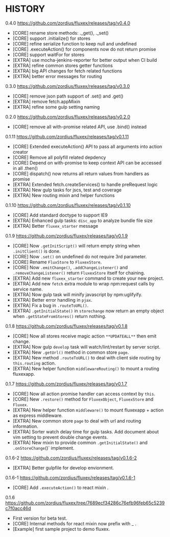 HISTORY
=======

0.4.0 https://github.com/zordius/fluxex/releases/tag/v0.4.0
   * [CORE] rename store methods: ._get(), ._set()
   * [CORE] support .initialize() for stores
   * [CORE] refine serialize function to keep null and undefined
   * [CORE] .executeAction() for components now do not return promise
   * [CORE] support waitFor for stores
   * [EXTRA] use mocha-jenkins-reporter for better output when CI build
   * [EXTRA] refine common stores getter functions
   * [EXTRA] big API changes for fetch related functions
   * [EXTRA] better error messages for routing

0.3.0 https://github.com/zordius/fluxex/releases/tag/v0.3.0
   * [CORE] remove json path support of .set() and .get()
   * [EXTRA] remove fetch.appMixin
   * [EXTRA] refine some gulp setting naming

0.2.0 https://github.com/zordius/fluxex/releases/tag/v0.2.0
   * [CORE] remove all with-promise related API, use .bind() instead

0.1.11 https://github.com/zordius/fluxex/releases/tag/v0.1.11
   * [CORE] Extended executeAction() API to pass all arguments into action creator
   * [CORE] Remove all polyfill related depdency
   * [CORE] Depend on with-promise to keep context API can be accessed in all .then()
   * [CORE] dispatch() now returns all return values from handlers as promise
   * [EXTRA] Extended fetch.createServices() to handle preRequest logic
   * [EXTRA] New gulp tasks for jscs, test and coverage
   * [EXTRA] New routing mixin and helper functions

0.1.10 https://github.com/zordius/fluxex/releases/tag/v0.1.10
   * [CORE] Add standard doctype to support IE9
   * [EXTRA] Enhanced gulp tasks: `disc_app` to analyze bundle file size
   * [EXTRA] Better `fluxex_starter` message

0.1.9 https://github.com/zordius/fluxex/releases/tag/v0.1.9
   * [CORE] Now `.getInitScript()` will return empty string when `.initClient()` is done.
   * [CORE] Now `.set()` on undefined do not require 3rd parameter.
   * [CORE] Rename `FluxStore` to `FluxexStore`.
   * [CORE] Now `.emitChange()`, `.addChangeListener()` and `.removeChangeListener()` return `FluxexStore` itself for chaining.
   * [EXTRA] Add new `fluxex_starter` command to create your new project.
   * [EXTRA] Add new `fetch` extra module to wrap npm:request calls by service name.
   * [EXTRA] Now gulp task will minify javascript by npm:uglifyify.
   * [EXTRA] Better error handling in `pjax`.
   * [EXTRA] Fix a bug in `.routeToURL()`.
   * [EXTRA] `.getInitialState()` in `storechange` now return an empty object when `.getStateFromStores()` return nothing.

0.1.8 https://github.com/zordius/fluxex/releases/tag/v0.1.8
   * [CORE] Now all stores receive magic action `**UPDATEALL**` then emit change.
   * [EXTRA] Now gulp `develop` task will watch/lint/restart by server script.
   * [EXTRA] New `.getUrl()` method in common store `page`.
   * [EXTRA] New method `.routeToURL()` to deal with client side routing by `this.routing` action.
   * [EXTRA] New helper function `middlewareRouting()` to mount a routing fluxexapp.

0.1.7 https://github.com/zordius/fluxex/releases/tag/v0.1.7
   * [CORE] Now all action promise handler can access context by `this`.
   * [CORE] New `.restore()` method for `FluxexObject`, `FluxexStore` and `Fluxex`.
   * [EXTRA] New helper function `middleware()` to mount fluxexapp + action as express middleware.
   * [EXTRA] New common store `page` to deal with url and routing information.
   * [EXTRA] Sorter watch delay time for gulp tasks. Add document about vim setting to prevent double change events.
   * [EXTRA] New mixin to provide common `.getInitialState()` and `.onStoreChange`()` implement.

0.1.6-2 https://github.com/zordius/fluxex/releases/tag/v0.1.6-2
   * [EXTRA] Better gulpfile for develop envionment.

0.1.6-1 https://github.com/zordius/fluxex/releases/tag/v0.1.6-1
   * [CORE] Add `.executeAction()` to react mixin .

0.1.6 https://github.com/zordius/fluxex/tree/7689ecf34286c76efb96feb65c5239c7f0acc46d
   * First version for beta test.
   * [CORE] Internal methods for react mixin now prefix with _ .
   * [Example] first sample project to demo fluxex.
